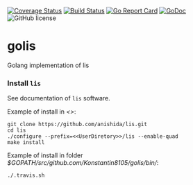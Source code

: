 [![Coverage Status](https://coveralls.io/repos/github/Konstantin8105/golis/badge.svg?branch=master)](https://coveralls.io/github/Konstantin8105/golis?branch=master)
[![Build Status](https://travis-ci.org/Konstantin8105/golis.svg?branch=master)](https://travis-ci.org/Konstantin8105/golis)
[![Go Report Card](https://goreportcard.com/badge/github.com/Konstantin8105/golis)](https://goreportcard.com/report/github.com/Konstantin8105/golis)
[![GoDoc](https://godoc.org/github.com/Konstantin8105/golis?status.svg)](https://godoc.org/github.com/Konstantin8105/golis)
![GitHub license](https://img.shields.io/badge/license-MIT-blue.svg)

# golis
Golang implementation of lis

### Install `lis`

See documentation of `lis` software.

Example of install in *<<UserDirectory>>*:
```
git clone https://github.com/anishida/lis.git
cd lis
./configure --prefix=<<UserDiretory>>/lis --enable-quad
make install
```

Example of install in folder *$GOPATH/src/github.com/Konstantin8105/golis/bin/*:
```
./.travis.sh
```

